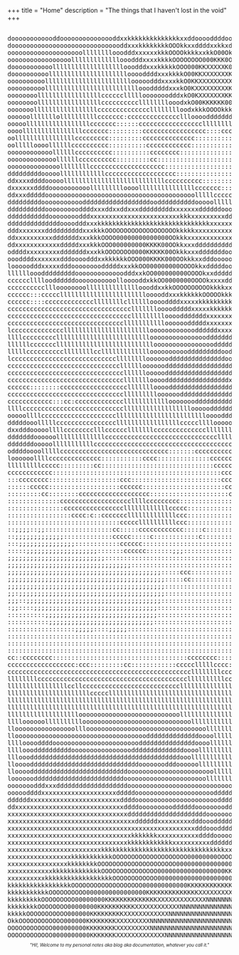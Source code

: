 +++
title = "Home"
description = "The things that I haven't lost in the void"
+++

<pre ascii><ascii>
doooooooooooddooooooooooooooddxxkkkkkkkkkkkkkkxxddooooddddoolcc::::::cccloodxxkkO0000OkkkkkxxxdddddxkOOkkxxddxxxddoolc::;;;;;;;;;;;;;;;,,,,,,;;;::cclllllllllcccccc::::;;;,,,,,,''''''''''''''''''.....................'''''''',,,,,,,,,,,,,,,,,,,,,,,''''''''''''''''''''''''''',,,,,,,,,,,,,,,,,,,,,,,,,,,,,,,,,,,,,,,,,,,,,,,,,,,,,,,,,,,,,,,,,,,,,,,,,,,,,,,,,,,,,,,,,'''''''''''''''''''..'''''''''''..''''''''''''''''''''''................................
doooooooooooooooooooooooooooooddxxxkkkkkkkkOOOkkxxddddxxkkxdolcc:::cclloooddxxxkkOOOOkkxxxkkkxxxxxxxkkkkkkxxxxxxxddolc::;;;;;;;;;;;;;,,,,,,,,,,,;;;;:::ccccccccccccc::::;;;,,,,,,,''''''''''''''''....................'''''',,,,,,,,,,,,,,,,,,,,,,,,,''''''''''''''''''''''''','',,,,,,,,,,,,,,,,,,,,,,,,,,,,,,,,,,,,,,,,,,,,,,,,,,,,,,,,,,,,,,,,,,,,,,,,,,,,,,,,,,,,,,,,,,'''''''''''''''''...'''''''''''''''''''''''''''''''''''................................
oooooooooooooooooooollllllllooodddxxxxxxkkkOOOOkkkkxxkkO00OkdolccccclodddxxxxxxxxxkkkxxxxxxxkkkkkkkkkOOOOkkkkxxxxxdoolc::;;;:::::;;;;,,,,,,,,,,,,,,,;;;;;::::::::ccccc::::;;;,,,,,'''''''''''''''.....................'''''',,,,,,,,,,,,,,,,,,,,,,,,'''''''''''''''''''''''',,,,,,,,,,,,,,,,,,,,,,,,,,,,,,,,,,,,,,,,,,,,,,,,,,,,,,,,,,,,,,,,,,,,,,,,,,,,,,,,,,,,,,,,,,,,,,,,''''''''''''''''''''''''''''''''''''''''''''''''..''''................................
ooooooooooooooooolllllllllllllooodddxxxxkkkkOOOOOOOO000KKK0OxdolcclloddxxxxxxxxxdxxxdddddxxxxkkkkkkkkOOOOOOOkkxxxxddollccc::::c:::::;;;;;,,,,,,,,,,,,;;;;;;;;;;;;:::::::::::;;,,,,''''''''''''.......................''''''''',,,,,,,,,,,,,,,,,,,,,,,''''''''''''''''''''''',,,,,,,,,,,,,,,,,,,,,,,,,,,,,,,,,,,,,,,,,,,,,,,,,,,,,,,,,,,,,,,,,,,,,,,,,,,,,,,,,,,,,,,,,,,,,,,,'''''''''''''''''''''...'''''''''''''''''''''''....''...............'''...............
dooooooooooolllllllllllllllllllooodddxxxkkkkkOOO000KKXXXXXK0OkxdooooddxxxxxxxxxxdddddddddxxxxxkkkkkkOOOOOOOOOkxxxxxddoollllccccccccc::::;;;;;,,,,,,,;;;;;,,,,;;;;;;;;::::::;;;;,,,,,''''''''''........................'''''''',,,,,,,,,,,,,,,,,,,,,,''''''''''''''''''''''''',,,,,,,,,,,,,,,,,,,,,,,,,,,,,,,,,,,,,,,,,,,,,,,,,,,,,,,,,,,,,,;;;;,,,,,,,,,;;;;;;;;;,,,,,,,'''''''''''''''''''''....''''''''''''''''''''''''''....'''.......''''''''''..'............
doooooooooolllllllllllllllllllllooooddddxxxkkkkO00KKXXXXXXXKK0OkxddxxxxxxxkkxxxxxxddddddxxxxxkkkkkOOOOOO0000OOOkkkxxxdddoolllllllccccc:::::;;;;;;;;;;;;;;;,,,,,;;;;;;;;::;;;;;,,,,,,'''''''''''............................'''',,,,,,,,,,,,,,,,,'''''''''''''''''''''''''''',,,,,,,,,,,,,,,,,,,,,,,,,,,,,,,,,,,,,,,,,,,,,,,,,,,,,,,,,,,,,,,;;;;;;;;,,,,;;;;;;;;;;,,,,,'''''''''''''''''''''''...''''''''''''''''''''''...'....'''''.....''''''''''''''............
oooooooooolllllllllllllllllllllllooooodddxxxxkkO0KKXXXXXXXXXKK00OkkkkkkkkkkkkkkkkkxxxxxkkkkkkkkkkOO0000000000OOOOOOOkkxxdooollllllcccc:c:::;;;;;;;;;;;,,,,,,,,,,,;;;;;;;;;;;;;,,,,,,'''''''''''..''''''''''''''''''''''''..''''',,,,,,,,,,,,,,,''''''''''''''''''''''''''''',,,,,,,,,,,,,,,,,,,,,,,,,,,,,,,,,,,,,,,,,,,,,,,,,,,,,,,,,,,,,,,,;;;;;;;;;;;;;;;;;;;;;,,,,,'''''''''''''''''''''''''''''''''''''''''''''''''.....''''''''.''''''''''''''''''...........
oooooooooolllllllllllllllllllllllllooodddddxxxkO0KXXXXXXXXXKKKKK0OOOOOOOOOOOOOOOOOOOOOOOOOOOOOOkkOO00000000OOOOkkkkOkkxddoolllllllccc::::::;;;;;;,,,,,,,,,,,,,,,,,,,,,,,,,;;;,,,,,,,,''''''''''''''''''''''''''',''''''''''''''''',,,,,,,,,,,,'''''''''''''''''''''''''''''',,,,,,,,,,,,,,,,,,,,,,,,,,,,,,,,,,,,,,,,,,,,,,,,,,;;,,,,,,,,,,,,,,,,,;;;;;;;;;;;;;;,,,,,,,,'''''''''''''''''''''''''''''''''''''''''''''''''..'''''..''''''''''''''''''''.............
oooooooolllllllllllllllllcccccclllllooooooodddxkO0KXXXXXXXKKKKKKKK00000000000000000000000000OOOOOOOOOOkxxxxddxxxxxddooolllllllccccccc:::;;;;;;;,,,,,,'''',,,,,,,,,,,,,,,,,,,,,,,,,,,,''''''''''''''''''''''''',,,,'''',,'''''''',,,,,,,,,,,,,,'''''''''''''''''''''''''''''',,,,,,,,,,,,,,,,,,,,,,,,,,,,,,,,,,,,,,,,,,,,,,,,,,,,,,,,,,,,,,,,,,,,,,,,,,,,,,,,;;,,,,,,,,,,,'''''''''''''''''''''''''''''''''''''''''''''''''''.....''''''.'''''''''''......'........
oooooooolllllllllllllllllccccccccccllllllllooodxkO00KKKKKK00000KKKKKKKKKKKKKKKKKKKKKKKKK00000OOkkkkxdolcccccccllooolc::::::::cc:::::::;;;;;;;;,,,,,,'''''''''',,'',,,'',,,,,,,,,,,,,,,'''''''''''''''''',,,,,,,,,,,,'',,,,,,,,,,,,,,,,,,,,,''''''''''''''''''''''''''''''''',,,,,,,,,,,,,,,,,,,,,,,,,,,,,,,,,,,,,,,,,,,,,,,,,,,,,,,,,,,,,,,,,,,,,,,,,,,,,,,,,,,,,,,,,,,,,,,,,''''''''''''''''''''''''''''''''''''''''''''''''.....''''''''''''''.......'''''......
ooooooolllllllllllllllllcccccccccccccclllllllloodxkkkOOOOkkkkkOOO0000KKKXXXXXXXXXXXXXXKKKKKKK0OOkdolc::;;;;;;:::ccc::;;;;;;;;;;;;;;;;;;;;;;;;,,,,,,''''''''''''''',,,''',,,,,,,,,,,,,,,'''''''''''''',,,,,,,,,,,,,,,,,,,,,,,,,,,,,,,,,,,,,''''''''''''''''''''''''''''''''',,,,,,,,,,,,,,,,,,,,,,,,,,,,,''''',,,,,,,,,,,,,,,,,,,,,,,,,,,,,,,,,,,,,,,,,,,,,,,,,,,,,,,,,,,;,,,,,,''''',,,'''''''''''''''''''''''''''''''''''''''''...'''''..'''.......'''''''''.....
oooooolllllllollllllllllccccccc:cccccccccccccclllooooddddddddddxxxxkkO00KXXXNXXXXXXXXXXKKKKKKK0Okdoc::;;;;;;;;;;;;;;;;;,,,,,,,,,,,,,,,,,,,,,,,,,,,,'''''''''''''''',,,,,,,,,,,,,,,,,,,,,'''''''''''''',,,,,,,,,,,,,,,,,,,,,,,,,,,,,,,,,,,,''''''''''''''''''''''''''''''''',,,,,,,,,,,,,,,,,,,,,,,,,,,,,'''''''''',,,,,,,,,,,,,,',,,,,,,,,,,,,,,,,,,,,,,,,'''''''''',,,,,,,,,,,,,,,''''''''''''''''''''''''''''''''''''''''''''''..'''''''.......''''''...........
ooooolllllllllllllllllccccccc::::::ccccccccccccccccclllllllllllooooodxxkO0KKXXXXXXXXXXKKKKKKK00Okxoc::;;;;;,,,,;;;,,,,,,,,,,,,,,''',''''',,,,,,,,,,,''''''''''''''''',,,,,,,,,,,,,,,,,,,,,'''''''''''',,,,,,,,,,,,,,,,,,,,,,,,,,,,,,,,,,,'''''''''''''''''''''''''''''''',,,,,,,,,,,,,,,,,,,,,,,,,,,''''''''''''',,,,,,,,,,,,''''',,,,,,,,,,,,,,,,,,,,,,,,'''''''''''',,,,,,,,,,,'''''''''''''''''''''''''''''''''''''''''''''''..''''..........'....''........'''
oooollllllllllllllllccccccc:::::::::ccccccccccccccccc::::cccccccllllooddxkOO0KKKKXXXXKKKKK00OOkkxdlc::;;;;,,,,,,,,,,,,,,,,,,,,''''''''''''',,,,,,,,''''''''''''''''',,,,,,,,,,,,,,,,,,,,,,,'''''''''''',,,,,,,,,,,,,,,,,,,,,,,,,,,,,,,''''''''''''''''''''''''''''''''',,,,,,,,,''',''''',,,,,,''''''''''''''''''',,,,,,,,,,'''''''''''''',,,,,,,,,,,,,,,,'''''''''''''',,,,,,,,,,,''''''''''''''''''''''''''''''''''''''''''''''.''..........................''''
oollllllllllllllllccccccccc:::::::::cccccccccccccc:::::::::::::ccclloddxxkkOO00KKKKKKK00000Okxxxdolcc::;;;,,,,,,,,,,,,,,,,,,,,'''''''''''''''''''''''''''''''''''''',,,,,,,,,,,,,,,,,,,,,,,''''''''''''',,,,,,,,,,,,,,,,,,,,,,,,,,,,,'''''''''''''''''''''''''''''''''',,,,,,,,,'''''''''''''''''''''''''''''''''''',,,,,,'''''''''''''''',,,,,,,,,,,,,''''','''''''''''',,,,,,,,,,,,,'''''''''''''''''''''''''''''''''''''''''''.......'..................'''''''
oollllloooollllllcccccccccc::::::::::cccccccccccc::::::::::::::ccloodxxkkOOOOOO00KKK00OO000Okxddooollcc::;;;,,,,,,,,,,,,,,,,,,''''''''''''''''''''''''''''''''''''',,,,,,,,,,,,,,,,,,,,,,,''''''''''''''',,,,,,,,,,,,,,,,,,,,,,,,,,,,,,,,'''''''''''''''''''''''''''''',,,,,,,,''''''''''''''''''''''''''''''''''''''''''''''''''''''''''''',,,,,,,,'''''''''''''''',,,,,,,,,,,,,,,,,,,,,''''''''''''''''''''''''''''''''''''''.....'''....................''''''.
oooooooooooollllllcccccccccc::::::::::cccccccc::::::::::::::::ccllodxkkkOOOOOkkkO0000OOkkkOOkxdoollcc::;;;,,,,,,,,,,,,,,,,,,,,''''''''''''''''''''''''''''''''''',,,,,,,,,,,,,,,,,,,,,,'''''''''''''''''',,,,,,,,,,,,,,,,,,,,,,,,,,,,,,,,,''''''''''''''''''''''''''''',,''',,,'''''''''''''''''''''''''''''''''''''''''''''''''''''''''''''''',,'''''''''''''''''',,,,,,,,,,,,,,,,,,,,,,,,''''''''''',,'''',,,''''''''''''''''...'''.....................''''''..
ooooooooooooollllllcccccccccc:::::::::cc:::::::::::::::::::::cccllddxkkOOOOOkkkkkkOOOkxxdddddoolllcc:;;;,,,,,,,,,,,,,,,,,,,,,'''''''''''''''''''''''''''''''''''',,,,,,,,,,,,,,,,,,,,,,''''''''''''''''',,,,,,,,,,,,,,,,,,,,,,,,,,,,,,,,,,,'',,,''''''''''''''''''''''',,''',''''''''''''''''''''''''''''''''''''''''''''''''''''''''''''''',''''''''''''''''''',,,,,,,,,,,,,,,,,,,,,,,,,,,,''''''''',,,,',,,,,,,,''''''''''''''''''...''''.............'''.......
oooooooooooooollllllllcccccccccccccccccccc:::::::::::::::::::ccllooddxkkkkkkkxxxxkkkkxxdoooolllccccc:;;;,,,;;,,,,,,,,,,,,,,,,'''''''''''''''''''''''''''''''',,,,,,,,,,,,,,,,,,,,,,,,''''''''''''''''''',,,,,,,,,,,,,,,,,,,,,,,,,,,,,,,,,,,,,,,,,,''''''''''''''''''',,,,,,,,,''''''''''''''''''''''''''''''''''''''''''''''''''''''''''''''''''''''''''''''''',,,,,,,,,,,,,,,,,,,;;;,,,,,,,,,'''''',,,,,,,,,,,,,,,,,,''''''''''''''''''''''''''''....'''.........
dddddddddooooollllllllllllccccccccccccccccccc::::::::::::::::ccllooddxxxxxxxdddddddxxxddoollcccccccc::;;;;;;;;,,,,,,,,,,,,,,,''''''''''''''',,,,,,,,,'''',,,,,,,,,,,,,,,,,,,,,,,,,,''''''''''''''''''''',,,,,,,,,,,,,,,,,,,,,,,,,,,,,,,,,,,,,,,,,''''''''''''''''''',,,,,,,,''''''''''''''''''''''''''''''''''''''''''''''''''''''''''''''''''''''''''''''''''''',,,,,,,,,,,;;;;;;;;;;;;,,,,,,,,,,,,,,,,,,,,,,,,,,,,,,,''''''''''''''''''''''''''''''.........''..
ddxxxxddddooooolllllllllllllllllllllllllllcccccccccc::::::::::ccllooodddddooooollllooooooollcc:cccccc::;;;;;;;;;,,,,,,,,,,,,,'''''''''''',,,,,,,,,,,,,,,,,,,,,,,,,,,,,,,,,,,,,,,,''''''''''''''''''''''',,,,,,,,,,,,,,,,,,,,,,,,,,,,,,,,,,,,,,,,,''''''''''''''''''''',,,,'''''''''''''''''''''''''''''''''''''''''''''''''''''''''''''''''',,,,''''''''''''''''',,,,,,,,,;;;;;;;;;;;;;;;;;;;;;;,,,,,,,,,,,,,,,,,,,,,,,,'''''''''''''''''''''''''''...............
dxxxxxxddddooooooooooollllllllloooolllllllllllllllccccccc:::::ccccllloolllllccccccccccllllllcc::cccllcc:::::;;;;;,,,,,,,,,,,,,,,,,,,,,,,,,,,,,,,,,,,,,,,,,,,,,,,,,,,,,,,,,,,,,,,,,'''''''',,,,',,,,,,,,,,,,,,,,,,,,,,,,,,,,,,,,,,,,,,,,,,,,,,,,,,,,''''''''''''''''''',,,,,'',,'''''''''''''''''''''''''''''''''''''''''''''''''''''''''',,,,,,,,,'''''''''''',,,,,,,,,,,,;;;;;;;;;;;;;;;;;;;;;;;,,,,,,,,,,,,,,,,,,,,,,,,,,'''''',,,,'''''''''''''..''''''''......
ddxxxdddddoooooooooooooooooooooooooooooooooooooooolllllccccccccccccclllccccc:::::::::::cccccc::::cclllcc::::;;;;;;,,,,,,,,,,,,,,,,,,,,,,,,,,,,,,,,,,,,,,,,,,,,,,,,,,,,,,,,,,,,,,,,,,,,,,,,,,,,,,,,,,,,,,,,,,,,,,,,,,,,,,,,,,,,,,,,,,,,,,,,,,,,,,,,,,,''''''''''''''''',,,,,,,,,,,''''''''''''''''''''''''''''''''''''''''''''''''''''',,,,,,,,,''''',,,'''''',,,,,,,,,,,,,,;;;;;;;;;;;;;;;;;;;;;;;;;,,,,,,,,,,,,,,,,,,,,,,,,,,,,,,,,,,,,'''''''''''''''''''''.....
dddddddddoooooooooooddddddddddddddddddooddddddddddooooolllllllcccccccccccc::::;;;;;;;;;;::::::::::cccccc::::;;;;;;,,,,,,,,,,,,,,,,,,,,,,,,,,,,,,,,,,,,,,,,,,,,,,,,,,,,,,,,,,,,,,,,,,,,,,,,,,,,,,,,,,,,,,,,,,,,,,,,,,,,,,,,,,,,,,,,,,,,,,,,,,,,,,,,,,,,''''''''''''''''',,,,,,,,,,,,'''''''''''''''''''''''''''''''''''''''''''''''''',,,,,,'''',,,,,,,,,,,,,,,,,,,,,,,,,,,,,,,;;;;;;;;;;;;;;;;;;;;;;;;;,,,,,,,,,,,,,,,,,,,,,,,,,,,,,,,,,'''''''''''''''''''''.....
ddddddddddoooooooooddddxxxddxxddxxxdddddddddxxxxxxxddddddoooooollllllllllcccccc:::;;;;;;;;;;;;;;;;::::::::;;;;;;;;;,,,,,,,,,,,,,,,,,,,,,,,,,,,,,,,,,,,,,,,,,,,,,,,,,,,,,,,,,,,,,,,,,,,,,,,,,,,,,,,,,,,,,,,,,,,,,,,,,,,,,,,,,,,,,,,,,,,,,,,,,,,,,,,,,,,,,,'''''''''''''',,,,,,,,,,,,,,,'''''''''''''''''''''''''''''''''''''''''''''''','',''..,,,,,,,,,,,,,,,,,,,,,,,,,,,,,,,,,;;;;;;;;;;;;;;;;;;;;;;;,,,,,,;;,,,,,,,,,,,,,,,,,,,,,''''''''''''',,,'''''''''''''..
dddddddddddoooooooodddxxxxxxxxxxxxxxxxxxxxxxxxkkkxxxxxxxxxdddddooooooooooolllllllcc:::;;;;;;;;;;;;;;;;;;;;;;;;;;;;;;,,,,,,,,,,,,,,,,,,,,,,,,,,,,;;;;;;;;;;;;,,,,,,,,,,,,,,,;,,,,,,,,,,,,,,,,,,,,,,,,,,,,,,,,,,,,,,,,,,,,,,,,,,,,,,,,,,,,,,,,,,,,,,,,,,,'','''''''''''''',,,,,,,,,,,,,,,''''''''''''''''''''''''''''''''''''''''''''''''''''''',,,,,,,,,,,,,,,,,,,,,,,,,,,,,,,,,,;;;;;;;;;;;;;;;;;;;;,,,,;;;,,,;;;;;;;,,,,,,,,,,,,'.'','''''''''',,,'''''''''''''''
ddddddddddddddoooodddxxxkkkkkkkkkkkkkkkkkkkkkkkkkkkkkkxxxxxxxxxddddddddddddoooddoollc::;;;;;;;;;;;;;;;;;;;;;;;;;;;;;;;;,,,,,,,,,,,,,,,,,,,;;;;;;;;;;;;;;;;;;;,;;;;;;;;;;;;;;;;;;,,,,,,,,,,,,,,,,,,,,,,,,,,,,,,,,,,,,,,,,,,,,,,,,,,,,,,,,,,,,,,,,,,,,,,,,,,,,'''''',,,,,'''',,,,,,,,,,,,,,''''''''''''''''''''''''''''''''''''''''''''''''''''''''',,,,,,,,,,,,,''''''''',,,,,,,,;;;;;;;;;;;;;;;;;;;,;;;;;;;;;;;;;;;;;;,,,;,,,,,,,'.',,,,''''''''',,,''''''''''''''
dddxxxxxxxddddddddddxxxkkkOOOOOOOOOOOOOOOOOOOkkkkkxxxxxxxxxxxxxxxxddddddxxxddddddoolcc:::;;;;;;;;;;;;;;;;;;;;;;;;;;;;;;;;;;;;;;;;;;;;;;;;;;;;;;;;;;;;;;;;;;;;;;;;;;;;;;;;;;;;;;;;;;;;,,,,,,,,,,,,,,,,,,,,,,,,,,,,,,,,,,,,,,,,,,,,,,,,,,,,,,,,,,,,,,,,,,,,,,,,,,,,,,,,,,,''',,,,,,,,,,,,,,,'''''''''''''''''''''',,'''''''''''''''''''''''''''''''''',,,''''''''''''''''',,,,,,,;;;;;;;;;;;;;;;;,,;;;;;;;;;;;;;;;;;;;;;;;;;;,,,,,,,,,,,,,''''''''''''''''''''''''''
ddxxxxxxxxxxdddddddxxxkkkOOOO00000000000000OOkkkxxxxxxxxxxxxxddddxxdddddddddooolllllcc:::::::;;;;;;;;;;;;;;;;;;;;;;;;;;;;;;;;;;;;;;;;;;;;;;;;;;;;;;;;;;;;;;;;;;;;;;;;;;;;;;;;;;;;;;;;;;,,,,,,,,,,,,,,,,,,,,,,,,,,,,,,,,,,,,,,,,,,,,,,,,,,,,,,,,,,,,,,'''',,,,,,,,,,,,'',,,,,,,,,,,,,,,,,,,,''''''''''''''''''','''''''',,'''''''''''''''''''''''''''''''''''''''''''''',,,,;;;;;;;;;;;;;;;;;;;;;;;;;;;;;;;;;;;;;;;;;;;;;;;;;;;;;;,,,,,,,,,,'''''''''''''''''''''''
ddxxxxxxxxxxxxdddddxxxkkkOOO000000000KKKK00OOkkxxxddddddddddddddddddddddddooolllcccccc:::::::;;;;;;;;;;;;;;;;;:::::::::;;;;;;;;;;;;;;;;;;;;;;;;;;;;;;;;;;;;;;;;;;;;;;;;;;;;;;;;;;;;;;;;;,,,,,,,,,,,,,,,,,,,,,,,,,,,,,,,,,,,,,,,,,,,,,,,,,,,,,,,,,,,,'''''''',,,,,,''',,,,,,,,,,,,,''',,,,,,,,,'''''''''''''''''''',,,,,,,,''''''''''''''''''''''''''''''''''''''''''''',,,,;;;;;,,;;;;;;;;;;;;;;;;;;;;;;;;;;;;;;;;;;;;;;;;;;;;;;;,,,,,,,,,,,''''''''''''''''''''''
oddddxxxxxxxxxdddddddxxxkkOOOOOOO0000KKKKK00Okkkxxxdddddddoooooooddddddddoollllcccccc:::::;;;;;;;;;;;;;;:::::::::::::::::::::;;;;;;;;;;;;;;;;;,;;;;;;;;;;;;;;;;;;;;;;;;;;;;;;;;;;;;;;;;;;;,,,,,,,,,,,,,,,,,,,,,,,,,,,,,,,,,,,,,,,,,,,,,,,,,,,,,,,,,,,''''''''''''''',,,,,,,,,,,,'',,,,,,'',,,,,'',,,'',,''''''',,,,,,,,,'''''''''''''''''''''''''''''''''''''''''''''''',,,,,,,,,,,,,,,,,;;;;;;;;;;;;;;;;;;;;;;;;;;;;;;;;;;;;;;;;;,,,,,,,,,,,'''''''''''''''''''''
oooddddxxxxxxxdddoooodddxxkkkkkkOOO000KKKK000OOkkkxxdddooooooooooooooooooollllccccccc:::::;;;;;;;;;;;;;:::::::::::::::::::::::::;;;;;;;;;;;;;;;;;;;;;;;;;;;;;;;;;;;;;;;;;;;;;;;;;;;;;;;;;;;;;;;;;,,,,,,,,,,,,,,,,,,,,,,,,,,,,,,,,,,,,,,,,,,,,,,,,,,,,''''''.......''.''.......'''''..''''''''''''',,,,,''''''''''',,,''''',,,,''',,,,',,,,'''''''''''''''''''''''''''''''''',,,,,,'',,,;;;;;;;;;;;;;;;;;;;;;;;;;;;;;;;;;;;;;;;;;,,,,;;;,,,,;,,,,,'''''''''''''''''
looooodddxxxxxdddoooooooodddddxxxkkOO000000000OOOOkkxdddddooooooooollloooollccccccccccc::::::;;;;;;:::::::::cccccccc::::::::::::::::;;;;;;;;;;;;;;;;;;;;;;;;;;;;;;;;;;;;;;;;;;;;;;;;;;;;;;;;;;;;;;;;;;;;;,,,,,,,,,,,,,,,,,,,,,,,,,,,,,,,,,,,,,,,,,,,,,,''''....'''''''''...''..'......'''..........'''''',',,'''''''''',,,,,,,'''',,,,,,,,,''''''''''''''''''''''''''''''''''''''''',,,;;;;;;;;;;;;;;;;;;;;,,,,;;;;;;;;;;;;;;,,,,,,,,;;;;;;;;;;,,,,'''''''''''''''
llllllooodddddddddooooooooooooodddxxkOO000000000OOOOkxxddddddooooolllllllllllcccllllllccc::::;;;;;:::::::::ccccccccccc::::::::::::::::::;;;;;;;;;;;;;;;;;;;;;;;;;;;;;;;;;;;;;;;;;;;;;;;;;;;;;;;;;;;;;;;;;;;;;;;,,,,,,,,,,,,,,,,,,,,,,,,,,,,,,,,,,,,,,,,,''''''''''',,,,,'..''''''.'''',,,,'''''''''.',,,,,''''''''''',,,,,,,,,,,,,,,,,,,,,,''''''''''''''''''''''''''''''''''''',,,,,,;;;;;;;;;;;;;;;;,,,,,,;;;;;;;;;;;;;;;,,,,,,,,,,,;;;;;;::;;,,,'''''''''''''''
ccccccllllooddddddooooooooooollooooddxkkOO0000000OOOOkxxxxdddddooollllllllllllllllllllllccc::::::;:::::::ccccccccccccc::::::::::::::::::::;;;;;;;;;;;;;;;;;;;;;;;;;;;;;;;;;;;;;;;;;;;;;;;;;;;;;;;;;;;;;;;;;;;;;;;;;;;,,,,,,,,,,,,,,,,,,,,,,,,,,,,,,,,,,''',,,,,,,''''',,'.',...''....','''''',,,,''',,,,,,',,'''''''',,,,,,,,,,,,,,,,,,,,,,,''''''''''''''''',,,,,,,,,''''''''',,,,,;;;;;;;;,;;;;;,,,,,,,,;,,,,,,,,,,,,,,,,,,,,,,,,,,,,,;;;;:::;,,''''''''''''''''
ccccccccccllloooooooolllllllllllllloooddxxkkOOOOOOOOOOkkkkxxxddddoollllllllooolllooooooolllcccc:::::ccccccccccccccccccc:::::::::::::::::::::::::;;;;;;;;;;;;;;;;;;;;;;;;;;;;;;:::::;;;;;;;;;;;;;;;;;;;;;;;;;;;;;;;;;;;,,,,,,,,,,,,,,,,,,,,,,,,,,,,,,,,,,,,,,,,,,,,,,''''..............'''',,,,,,'',,,,,,'''''''''',,,',,,,,,,,,,,,,,,,,,,,,,,'''''''''''''',,,,,,,,,,,''''''''''',,,,,,;,,,,,,,,,,,,,,,,,,,,,,,,,,,,,,,,,,,,,,,,,,,,,,,,;;;;;;;;,,''''''''''''''''
cccccc:::ccccclllllllllllllllllllllllooooddxxxkkkkkkOOOOOkkkkxxxxddoooollooooooooooodddddoooollcccccccccccccccccc:::cccc:::::::::::cccc:::::::::::;;;;;;;;;;;;;;;;;;;;;;;;::::::::::::;;::;;;;;;;;;;;;;;;;;;;;;;;;;;;;;;;,,,,,,,,,,,,,,,,,,,,,,,,,,,,,,,,,,,,,,,,,,,,,,'...''.........,,,,,,,''',,,,,,,''''',,,,,,,,,,'',,,,,,,,,,,,,,,,,,,,,,,,'''''''',,,,,,,,,,,'''''''',,,,''''',,,,,,,,,,,,,,,,,,,,,,,,,,,,,,,,,,,,,,,,,,,,,,,,,,,,,,;;;;,,,,''''''''''''''''
cccccc::::cccccccccccccllllllllcllllllooooddddxxxxxkkkkkkkkkkkkkkkxxdddddddddddddddddddddddddooollllllcccccccccc::::::::::::::ccccccccccc::::::::::;;;;;;;;;;;;;;;;;;;;;;::::::::::::::::::::;;;;;;;;;;;;;;;;;;;;;;;;;;;;;,,,,,,,,,,,,,,,,,,,,,,,,,,,,,,,,,,,,,,,,,,,,,,......'....'..,,,,,'''',,,,''''',,,,,,,,,,,,,,,'',,,,,'',,,,,,,,,,,,,,,,,,,,,,,,,,,,,,,,,'''',,,,,,,,,,,,,''',,,,,,,,,,,,,,,,,,,,,,,,'''',,,,,,,,,,,,,,,,,,,,,,,,,,,,,,,,''',,,,,'''''''''
cccccccccccccccccccccccccccccccccllllllloooodddddxxxxxkkkkkkkkkOOOOkkxxxxxxxxxxxxddxxxxxdddoooooooooolllllccccccc::::::::::::cccccccccccccc::;;;:::::;;;;;;;;;;;;;;;;;;;:::::::::::::::::::::::;;;;;;;;;;;;;;;;;;;;;;;;;;;;;,,,,,,,,,,,,,,,,,,,,,,,,,,,,,,,,,,,,,,,,,,,,'..'...'......,,','''',,'''''',,,,,,,,,,,,,,,,,,,,,,,'''''',,,,,,,,,,,,,,,,,,,,,,,,,,,,,,,,,'''',,,,,,,,,,,,,,,,,,,,,,,,,,,,,,,,,''''''''''''''''',,,,,,,,,,'''''',,,,,,,,,,,,,,,,''''''''
cccccccccccccccccccccccccccccccccllllllllloooodddddddxxxxxxxkkkkOOOOkkkkkkkkkkxxxxxxxxxxddolllllllllllllllcccccccccc:::::::::cccccclllllccc:::::::::::::::::::;;;;;;:::::::::::::::::::::::::::::::;;;;;;;;;;;;;;;;;;;;;;;;;;;;;;;;;;;;;;;;;;,,,,,,,,,,,,,,,,,,,,,,,,,,,'.....'.......','''',''''',,,,,,,,,,,,,,',,,,,,,,,,,''''''''',,,,,,,,,,,,,,,,,,,,,,,,,,,;;,,,''',,,,,,,,,,,,''''',,,,,,,,,,,,,,,''''''''''''''''''''',,,,,,,''''',,,,,,,,,,,,,,,,,,'',,,,,
cccccccccccccccccccccccccccccccllllllllllloooooodddddxxxxxxxxkkkkkkkkkkkkkkkkkkxxxxxxxxxddollllllllllllllcccccccccccc::::cccccclccclllllllllcc::ccc:ccc::::::::::::::::::::c:::::::ccccccc:::::::::::::;;;;;;;;;;;;:::::::;;;;;;;;;;;;;;;;;;;,,,,,,,,,,,,,,,,,,,,,,,'''........'.......''''''''',,,,,,,,,,,,,,,,,,,,,,,,'''''''''''''',,,,,,,,,,,,,,,,,,,,,,,,,,,,,,,,,,,,,,,,,,,,,,,,,'''',,,,,,,,,,,,''''''''''''''''''''''''',,,'''''''',,,,,,,,,,,,,,,,,,,,,,,
lcccccccccccccclllllllllllllllllllllllooooooooooooddddddxxxxxxxxxxxkkkxxxxxxkkkkxxxxxxxxxdoollloollllllccccccccclllccc:::ccclllollllllllllollcc:::::::cccccccccccccccccccccccccccccccccccccccccc:::::::::::;;;;;;;:::::::;;;;;;,,;;;;;;;;;;;,,;;;;;;;,;,;;;;,,,,''''''''..............''''''''''',,,,,,,,,,,,,,,,,,,,,''''''''''''''''',,,,,,,,,,,,,,'''',,,,,,,,,,,,,,,,,,,,,,,,,,,,''''''''''''''''''''''''''''''''''''''''''''','''''''''',,,,,,,,,,,,,''',,,,,
llllccccccccclllllllllllllllllllllllllooooooooooooooodddddddxxxxxxxxxxxxdddxxxxxxxxxkkkkxdoooooddooolllllllllllloooolllccccloodddooolllllllccc::::::::::ccllllccccccccccccccccccccccccccccccccccccccc::::::::::;;;;;;;;;;;;;;;,,,;;;;;;;;;;,;;;;;;;;;;,,,,'''''',,,,,,,'......'.......',',,,,''''.'',,,,,,,,,,,,,,,,,,,,,,,,,,,,,,'',',,,,,,,,,,'''''',,,,,,,,,,,,,,,,,,,,,,,,,,,''''''''''''''''''''''''''''''''''''''''''''''''''''''''''',,,,,,,,,,,,,'''',,,,,
llllllcccccccllllllllllllllllllllllllllooooooooooooooooddddddddddddddddddddxxxxxxxxkkkkkxxdddddxxxdddooooodooooddddddooooodddddddddoollccccccccc::::::::cclloollllllllllccclllllllllccccccclllllccccccc:::::::::;;;;;;;;;;;;,,,,;;;;;;;;;,,;;;;;;,,,,,,,,,'.'',,,,,,,,,'.......'......',,,,,,,'''..''''',,,,,,,,,,,,,,,,,,,,,,,,,,,,,,'',,,,,,'''''',,,,,,,,,,,,,,,'''''',,,,,,,,''''''''''''''''''''''''''''''''''''''''''''''''''''''''',,,,,,,,,,,,,,,,,,,,,,,,
lllllccccccccccllllllllccllllllllllllloooooooooodddddddddooddddddddddddddodddxxxxxxkkkkkkkxxxxkkkkxxxxxddddddddddddddddxxxxxxxxxxxddooollcclllccccccccccllooooooooooollllllllllllllllllllllllllllllccccc::::::::;;;;;;;;;;,,,,,,;;;;;;;,,;;,,''''''',,,,;;,'',,''''',,,'.....''.......',,'''''',''.','''''',,,,,,,,,,,,,,,,,,,,,,,,,,,,,',,,'''',,,',,,,,,,,,,,,,''''''',,,,,,,,,'''''''''''''''''''''''''''''''''''''.....'''''''...'''',,,,,,,,,,,'''',,,,,,,,,'
lcccccccccccccccccccccccccccclllllllloooooodddddddddddddddooooodddddddddddddxxxkkkkkkkkxxxxxxkkkkkkxxxxxdddddxxxxxxxxxxxxxxxxxxxxxxdddooooooooolllllllloooodddddddooooooolllllloooooooooooooollllcccccccc::::::::;;;;;;;;,,,,,,,;;;;;,,,;;;,'''''''''''''''...'''''....................''..''''''..''''''''''''',,,,,,,,,,,,,,,,,,,,,,,,'''',,,,,,,,,,,,,,,,,,,,,,,,,,''',,,,,,'''''''''''''''''''''''''''''''''''''''.....'''....'''''''',,,,,,,,,,'''''',,,,''''
cccccccccccccccccccccccccccccclllllloooooodddddddddddddddddddoddddxxxxxxxxxxxkkkkkkxxxxxxxxxxxxkkkkxxxxddddddxxxxxxxxxxxxxxxxxxxdddddddddoooooooooollooodddddddddddooooooooooooooooooooooooooolllcccccccc:::::::::;;;;;;;;,,,,,,,,,,,,;;;;;,.',,,,,,,,,,,,,,,,,,,,,,'''................''''''''''''''''.....''....',,,,,,,,,,,,,,,,,,,'''',,,,,,,,,,,,,,,,,,,,,,,,,,''''''''','''''''''''''''''''''''''''''''''''''''..........'''''''''''',,,,,,,,'''''''''''''''
cccccccccccccccccccccccccccccccllllllooooodddddddddddddddddddddddxxxxxxxxxkkkkOOOOkkkxxxxxxdxxxxxxxxxxxxxxxxdddxxxxxxxxxxddddddddddddddddddooddddooooooddddddddddddooooooooooooooodddddddddooolllcclllcccc:::::::::;;;;;;;;;;;;,,,,,,;;;;;;'..,;;;;,,,,,,,,,,,,,,,,,,,,.......'.....,.',,,,,,,,,,,,,,,,,,,,,,,,,'.',,,,,,,,,,,,,,,,''',,,,,,,,,,,,,,,,,,,,,,,,,,,,,,,,,,',,,,,,,,'''''''''''''''''''''''''''''''''''.........'''''''''''''',,,,,''''''''''''''',,,
cccccccccccccccccccccccccccccccllllllloooodddddddddddddddddxxxxxxxxxxxxxkkkkkOOOOOOOkkkkxxxxxxdddddxxxxxxxxxdddddddddddddddddddddddddddddddooodddoooooodddddddddddddooooooddddddddddddddddddoollccccccccc:::::::::;;;;;;;;;;;;;;,,,,;;;;;;,'..,;;;;;,,,,,,,,,,,,,,,,,''........''...'..,,,,,,,,,,,,,,,,,,,,,,,,,...,,,,,,,,,,,,,'..',,,,,,,,,,,,,,,,,,,,,,,,,,,,,,,,,,,,,,,,,,,,,,'''''''''''''''''''.'''''''''''''........'''''''''''''''''','''''''''''''''''',,
cccccc::::::::ccccccccccccccccccllllllloooodddddddddddddddddxxxxxxxxxxxxkkkkkkkOOOOOOkkkkkxxxxdddddddddxdxddddooooooooooooooooooooooddddoooooooooooooooooooddddddddddooooooooooddooooooddddoollcc::::::::::::::::;;;;;;;;;;;;;;;;;;;;;;;;,;'..,;;;;;;;;;;;;;;;,,,,,,,''..'....''.......,,,,,,,,,,,,,,,,,,,,,,,,,...,,,,,,,,,,,'''..',,,,,,,,,,,,,,,,,,,,,,,,,,,,,,,,,,,,,,,,,,,,,,''''''''''''''.'''''''''''''''...........'''''''''''''''''''''....'''''''''',,,,
cccccccccccccccccccccccccccccccllllllllloooooodddddddddddddddxxxxxxxxxxxxxxkkkkkkkkkkkkkxxxxddddddddddddddoooolllllllllllllllllloooooooooooooolloooollloooooooodddoooooooooooooodoooooooooooolcc::::::::;;;;;;;;;;;;;;;;;;;;;;;;;;;;;;;,,,;'..,;;;;;;;;;;;;;;,,,,,,,',,.......''....'..,,,,,,,,,,,,,,,,,,,,,,,,,...,,,,,,,,,,,,,,,,,,,,,,,,,,,,,,,,,,,,,,,,,,,,,,,,,,,,,,,,,,,,,,,,,''''''''''''''''''''''''''...............'''''''''''''.......'''''''''''''''''
cccccccccccc:::cc:ccccccccccccclllllllllllloooooooddddddddddddxxxxxxxxxxxxxkkkkkkkkkkxxxxdddddddodoooooooolllllllllllllllcclllllllloollllllllllllllllllllloooooooooooooooooooooddooooollllllllcc:::::;;;;;;;;;;;;;;;;;;;;;;;;;;;;;;;;;;;;,;'..,;;;;;;;;;;;,,,,,,;,,,,,,.......''....,'',;;;;;;;;;,,,,,,,,,,,,,,,...,,,,,,,,,,;,,,,,,,,,,,,,,,,,,,,,,,,,,,,,,,,,,,,,,,,,,,,,,,,,,,,,,,,,'''''''''''''''''''''...................''''''''........'''''''''''''''''''
llllccccccccccccccccccccccccccclllllllllllllllllloooooddddddddddxxxxdddddxxxxxxxxxxxxxxxxdddoooooooooollllllllllllllllccccccccccccllllccccclllllllllllllllloooooooooooooooooddddddooooollccccc::::::::;;;;;;;;;;;;;;;;;;;;;;;;;;;;;;;;;;;;;'..,;;;;;;;;,,,,;;;;,,,,;;;,......'''....,..,;;;;;;;;;;;;;;,,,;,;;;;,...',,,,;;;;;;;;;,,,,,,,,,,,,,,,,,,,,,,,,,,,,,,,,,,,,,,,,,,,,,,,,,,,,,,,''''''''''''''''....'''''..............'''''.......'''''''''''''''''''''''
ooooollllccccccccccccccccccccllllllllllllllllllllllllooooddddddddddddddddddddxxxxddxxxxxxxdddoooollllllllllllllllllllcccccccccccccccccccccccccccccllcclllllllloooooooooooooddddddddddoolccc::::::::::;;;;;;;;;;;;;;;;;;;;;;;;;;;;;;;;;;;;;;'..,;,;;;,,,,,;;;;;,,,;;;;;,.......','......,;;;;;;;;;;;;;;;;;;;;;;;,...,;;;;;;;;;;;;,,,,,,,,,,,,,,,,,,,,,,,,,,,;;;,,,,,,,,,,'',,,,,,,,,,,,,,''''''''''''''''''''''''''''''''''''''''......''''''''''''''''''''''''''''
dddddooolllllcccccccccccccccclllllllllllllllllccccclllloooooooooodddddddddddddddddddxxxxxxxddoollllllllccccclllllllcccccccccccccccccccccccccccccccccccclllllllllooooooooooddddddddddoollc::::::;;;;;;;;;;;;;;;;;;;;;;;;;;;;;;;;;;;;;;;;;;;;'..,;,,,',,;;;;;;,,,;;;;;;;,......,,'..'''..,;;;;;;;;;;;;;;;;;;;;;,,,...,;;;;;;;;,,,;;;;;;,,,,,,,,,,,,;;;;;,,,;;;;;;,,,,,,,,,,,,,,,,,,,,,,,,,,'''''''''''''''''''''''''''''''''''.......'''''''''''''''''''''''''''''''
dxxdddooooollllcccccccclllcccccclllllllccccccccccccccllllllllooooooooddddddddddddxxxxxxxxxxddoollllllccccccccccccccccccccccccccccccccccccc::::cccccccccccllllllllloooollloooddooooooollccc::::;;;;;;;;;;;;;;;;;;;;;;,;;;;;;;;;;;;;;;;;;;;;;,..'',,,,;;;;;;,,;;;;;;;;;;,.......,;,...''.,;;;;;;;;;;;;;;;;;,,,,;;;. .,;;;;;;;;;;;;;;;;;;;;,,,,;;;;;;;;;;;;;;;;;;;;;,,,,,,,,,,,,,,,,,,,,,,,,,,,''''',,,,,'''''''''''''''''''.........''''''''''''''''''''''''''''''''
dddddddoooooolllllllllllllcccccccccccccccccccccccccccccclllllllloooooooodddddddddxxxxxxxxxdddooolllllcccccccccccccccccccccccccccccccc:::::::::::ccccccccccccccllllllolllllooollllllllcccc::::;;;;;;;;;;;;;;;;;;;;;,,,;;;;;;;;;;;;;;;;;;;;;;,'',,;;;;;;;;,,,;;;;;;;;;;;,......'''...','.,;;;;;;;;;;;;;;;;;,;;;;;;...,,,,,;;;;;;;;;;;;;;;;;;;;;;;;;;;;;;;;;;;;;;;;;;,,,,,,,,,,,,,,,,,,,,,,,,,,,,,,,,,,,,,,'''''''''''''''''''''''.''..''''''''''''''''''''''''''''''
dddddddooooolllllllllllccccccccccccccccccccccccccccccccccccccllllllooooodddddddddddddddddddooooolllllccccccccccccccccccccccccccccccc::::::::::c:ccccc:::ccccccccllllloooooolllllcccc::::::::;;;;;;;;;;;;;;;;;;;;;,,;;;;;;;;;;;;;;;;;;;;;;,,',;;;;;;;;;,,;;;;;;;;;;;;;;,......'''.....'.';;;;;;;;;;;,,,;;::;;;;;;'..,,;;;;;;;;;;;;;;;;;;;;;;;;;;;;;;;;;;;;;;;;;;;;;;;;,,,,,,,,,,,,,,,,,,,,,,,,,,,,,,,,,,,,,,'''''''''''''''''''''''''''''''''''''''''''''''''''''''
oddddoooolllllccccccccccccccccccccccccccccc:::::::ccccccccccccccllllloooodoooooodddddddoooooooooooollccccccccccccccccccccccccccccccc:::::::::cccccccc:::::ccccccclllllooooolllllccc:::;;;;;;;;;;;;;;;;,,,;;;;;;,,;;;;;;;;;;;;;;;;;;;;;;;,,,;;;;;;;;;,,,;;;;;;;;;;;;;;;,.'......,'....'.';;;;;;;,,,,;;;;:::;;;;;,,',;;;;;;;;;;;;;;;;;;;;;;;;;;;;;;;;;;;;;;;;;;;;;;;;;;;,,,,,,,,,,,,,,,,,,,,,,,,,,,,,,,,,,,,,,'''''',,,,,,,''''''''''''''''''''''''''''''''''''''...
loooooollllcccccccccccccc:::::::::::cccc::::::::::::::ccccccccccllllllooooooooooooooooooooooooooooollllccccccccccccccccccccccccccccc:::::::::cc:::cccc::::cccccccccllllllllllcccccc::::;;;;;;;;;;;;;;;;,,,,,,,,,;;;;;;;;;;;;;;;;;;;;;;,,,;;;;;;;;;,,,;;;;;;;;;;;;;;,,'.... .............,,,,,,,,,;;;;;:::::;;;,,;;;;;;;;;;;;;;;;;;;;;;;;;;;;;;;;;;;;;;;;;;;;;;;;;;;;;;;;;,,,,,,,,,,,,,,;,,;;;;;;;;;,,,,,,,,,,,,,,,,,,,,,,,,,'''''''''''''''''''''''''''''''''.....
lllllllllccccc:::::::::cc::::::::::::::::::::::::::::::cccccccccllllllloooooooooooooooooooooooooooooolllccccccccccccccccccccccccccccc:::::::::::::cccc::::ccccccccccccccccccccccc::::::;;;;;;;;;;;;;,,,,,,,,,,;;;;;;;;;;;;;;;;;;;;;;;,,;;;;;;;;;;,,;;;;;;;;;,,,'''...........',,,.. ...',,'''',,;;;;::;;;;;;,,;;;;;;;;;;;;;;;;;;;;;;;;;;;;;;;;;;;;;;;;;;;;;;;;;;;;;;;;;;;;,,,,,,,,,;;,;;;;;;;;;;;;,,,,,,,,,,,,,,,,,,,,,,,,,'''''''''''''''''''''''''''''''''''....
cccccccccccc:::::::::::::::::::::::::::::::::::::::::::::cccccccllllllloooooooooooooooooooooooooooooooolllcccccccccccccccccccccccccccc:::::::::::::::::cccccccccccccccccc:::::::::::::;;;;;;;;;;;;;,;;;;;;,,,;;;;;,,,;;;;;;;;;;;;;;;,,;;;;;;;;;,,;;;;,,''.....''',,,,,'......,,'.....'..'',,,,,,,,,,,;;;;;;;;;;;;;;;;;;;;;;;;;;;;;;;;;;;;;;;;;;;;;;;;;;;;;;;;;;;;;;;;;;,,,,,,,,,,,,,,;;;;;;;;;;,,,,,,,;,,,,,,,,,,,,,,,''''''''''''''''''''''''''''''''''..........
:::cccccccc:::::::::::::::::::ccc::::::::::::::::::::::::cccccccclllllllooooooooooooooooooooooooooooooooolllccccccccccccccccccccccccccccc:::::;;;::::::::cccc::cccc:::::::::::::::::;;;;;;;;;;;;;;;;;;;;;,,;;;;;;;;;;;;;;;;;;;;;;,;;;;;;;;;;;,,,,,,,''...'.',,;;;;;;;;,.,....',''......';;;,,,,,,,,''....',;;;;;;;;;;;;;;;;;;;;;;;;;;;;;;;;;;;;;;;;;;;;;;;;;;;;;;;;;;,,,,,,,,,,,,,,,,,,;;;;,,,,,,,;;;;;;;,,,,,,,,,,,,,'''''''''''''''''''''''''''''''''...........
::::::ccccc:::::::::::::::::::cccccc::::::::::::::::::::::ccccccclllllllllllllloooooooooooooooooooooooooollllccccccccccccccccccccclllccccc::;;;;;;;;:::::::::::::::::::::::::::::::;;;;;;;;;;;;;;;;;;;;,,;;;;;;;;;;;;;;;;;;;;;;;;;;;;;;;,,,,'',,,,,;;;;;;;;;;;;;;;;;;;'.'.....',,......';;;;;;;;,,''''..',,,,,,,;;;;;;;;;;;;;;;;;;;;;;;;;;;;;;;;;;;;;;;;;;;;;;;;;;,,,,,,;;,,,,,,,,,,,,,,,,,,,,;;;;;;;;;;;;;,;,,,,,,,,,,'''''''''''''''''''''''''''''''''..........
:::::::::cc::::::::ccccccccccccccccccc:::::::::::::::::::::ccccccclllllllllllllllooooooooooooooooooooooooooolllllcccccccccccccccllllllccc::::;;;;;;;;;;;:::;:::::::::::::::::::::::;;;;;;;;;;;;;;;;;;;,;;;;;;;;;;;;;;;;;;;;;;;;;;,'......''',,,,,,,,;;;;;;;,'''''...''....  .''........',;;,,,;,,,,,;,,;;;;;;;,,,,,,,;;;;;;;;;;;;;;;;;;;;;;;;;;;;;;;;;;;;;;;;;;;,,,,,;;;;;,,,,,,,,,,,,,,,,,,;;;;;;;;;;;:;;;,,,,,,,,,,,,,,''''''''''''''''''''''''''''''''.........
::::::::::::::cccccccccccccccccccllllccccccccc:::::::::::::::ccccccllllllllllllllllooooooooooooooooollllllllllllllcccccccccccccccccccccccc::::;;;;;;;;;;;;;;;;::::::::::::::::::::::;;;;;;;;;;;;;;;;;;;;;;;;;;;;;;;;;;;;;;;;;;;;;;'..'..'''''''''..........'......  ...     ......    ...''.'',,,''''.',;;;;;;::;;;,,,,',;;;;;;;;;;;;;;;;;;;;;;;,,,,,;;;;;;,,,;;;;;;;;;;;;;;,,,,,,,,,,,,,,,,,,;;;;;;;;;;;;,,,,,,,,,,,,,,,,''''''''''''''''''''''''''''''''........
:::::::::::::::ccccccccccccccccllllllllllllccccc::::::::::::ccccccclllllllllllllllllloooooooooooolllllllllllllllcccccccccccccccccccccccccccc:::;;;;;;;;;;;;;;;::::::::::::::::::::::;;;;;;;;;;;;;;;;;;;;;;;;;;;;;;;;;;;;;;;;;;;;;:,.';;;;;;;;;;;;;;,,,,,,,',,,''''........   .....   . ..''''''..'''....''''''',,,,,''....';;;;;;;;;;;;;;;;;;;;,,,,,,,,,,,,,;;;;;;;;;;;;;;,,,,,,,,,,,,,,,,,;,,;;;;;;;;;;,,,,,,,,,,,,,,,,,,,,,,,''''''''''''''''''''''''''.........
:::::::::::::::::cccc:c::ccccccclllllllllllllccc::::::::::::ccccccccllllllllllcllllllloooooooooollllllllllccccccccccccccccccccccccllllllllllcc:::::;;;;;;:::::::c:::::::::::::::::::;;;;;;;;;;;;;;;;;:;:::::::::::::::::;;;::::;;;'..;;;;;;;;;;;;;;;;;;;;;;;;;;;;;,,,'.......',,,.. .,..;::;;,,',;;;;;;;;;;;;;;;;:;;;::::,';::::::;;;;;;;;;;;;;;;;;,,,,,,;;;;;;;;;;;;;,,,,,;;;;;;,,,,,,,,,,;;;;;;;;;,,,,,,,,,,,,,,,,,,,,,,,,,,,,,'''''''''''''''''''''.......''...
::::::::::::::::::::::::::::::cccccllllllllllccc::::::::::::::::cccccccclllllcccccllllllooooollllllllllllcccccccccccclccccccccclllllllllllllllccccccccc::cccccccccccccc::::::::::::::;;;;;::::::::::::::::::::::::::::::::::::::;;'..;:;;;;;;;;;;;;;;;;;;;;;;;;,,,;;;;'......;;'.....;'':::;;;;;;;;;;;;;;;;;;;;;;;::::::;'.;:::::::::::;;;;;;;;;;;;;;;;;;;;;;;;;;;;;;;;;;;;;;;;;;;;,,,,,,,,,;;;;;;;;,,,,,,,,,,,,,,,,,,,,,,,,,,,,,,,,,''''',,''''''''....''''''....
::;;;;::;;::::::::::::::::::cc:::::cccccccccccc:::::c::::::::::::::cccccllcccccccccccllllllllllllllllllllcccccccccclllllllllllllllllllllllllllllllllllcccclllllllllllccc:::::::::::::::::::c:::ccccccccccccc:ccc::::::::::::::;;;;...;:::::::::;;;;;;;;;;;;;;;;;;;;;;;..'.....',;'...,,';;;;;;;;;;;;;;;;;;;;;;;;;;;;;;;:;..,:::::::::::;;;;;;;;;;;;;;;;;;;;;;;;;;;;;;;;;;;;;;;;;;;;;;;;;;;;;;;;;;;;;;;;;;,,,,,,,,,,,,,,,,,,,,,,,,,,,,,,',,'''''''''''''....'''''''
::;;;;;;;;;;;;;:::::::::::::ccccc:::::c::::::::::::c:::::::::::::::::cccclccccccccccccccccccccccllllllllllcccccccccclllllllllloollllllllllllllllllollllllllllllllllllllcccccc::::::::::cccccccllcccccccccccccccccc:::::::::::;;;;;'..;::::::::::;;;;;;;;;;;;;;;;;;;;;;'.,'....',;,...''.';;::::;;;;;:::;;;;;;;;;;;;;;;;:;..,:::::::::::;;;;;;;::::::;;;;;;;;;;;;;;;;::::::::::::::::;;;;;;;;;;;;;;;;;;;;;;;,,,,,,,,,,,,,,,,,,,,,,,,,,,,,''''''''''''.....'''''''''
:::;;;;;;;;;;;;;;;::::::::::::cccccc::::::::::::::::::::::::::::::::::ccccccccccc:::::::::::::cccllllolllllllcccccclllllloooooooooollllllllllllloooolllllllllllllllllllllllllccllccccclllllllllllllllllcccccccccc::::::::::;;;::;;'..;:::::::::;::;;;;;;;;;;;;;;;;;;:;'',...,;;,,.......,::::::::::::::::::;;;;;:::::::::..':c::c::::::;;;;;;::::::::;;;;;;;;;;;;;;::cc::::::cccccccc:::;;;;;;;;;;;;;;;;;;;;;;,,,,,,,,,,,,,,,,,,,,,,,'..'''',,'''.'..'''''''''''''
:::::;;;;;;;;;;;;;;;;;;;:::::::cccccc:::::::;;;:::::::::::::::::::::::cccccccccc::::::;;;;::::::cccclllllllllllccclllllooooooooooooooolllllllllllllollllllllllllllllloodddxxxdddddddddddooooooollllllllllcccccc:::::::::::;;:::::;'..;::::::::;;;;;;;;;;;;;;;;;;;;;;;;.',....';;;'. .''.,::::::::::::::::::::::::::::::::'.':ccc::::::::;;;;::::::;;;:::::::;;;:::::::cccclllllllcccccc:::;;;;;;;;;;;;;;;;;;;;;;;,,,,,,,,,,,,,,,,,,,,'..,,,,'''''',,,,,'''''''''''
;;;;;;;;;;;;;;;;;;;;;;;;;;::::::::::::::::::::::::::::::::::::::::::::ccc::::::::::::;;;;;;;;::::::ccccclllllllllllllllllllllllllllloooooolloooooooooooollllllllllllooddxxxxxxxxxxkkxxddxxddddoooollllllllcccc::::::::::;:::::::::,..;::::::;;;;;;;;;;;;;;;;;;;;;;;;;;.''..',,,,,.. .;;';::::::::::::::::::::::ccc:::::::'..;::cccccccc:::;;::;;;;;::::::::::::::::::::ccccllcccccc:::::::;;;;;;;;;;;;;;;;;;;;;;;;;,,,,,,,,,,,,,,,;;;;,,,,,,,,,,,,,,,,,,,,,,,,,,,,
;;;;;;;;;;;;;;;;;;;;;;;;;;;;;;;;;::::::::::::::::::::::::::::::::::::::ccccc:::::::::;;;;;;;;;;:::::::::ccccccccccccccccccccccccccccllllooooooooooooooolllllooooooooddxxxxxxxxxxxxxxdddxxxxddddddoolllllcccc::::::::::::::::::::::;..;:::;;;;;;;;;;;;;;;;;;;;;;;;;;::;.''...,:;'.....''.,::::::::::::::::::cccccccc:::::;'..;:cccccclcc::;;;:::::;;;;;;::::::::::::::::cccccc:::c::::::::;;;;;;;;;;;;;;;;;;;;;;;;;;,,,,,,,,,,,;;;;;;,,,,,,;;;,,,,,,,,,,,,,,,,,,,,,
;;;;;;;;;;;;;;;;;;;;;;;;;;;;;;;;;;;;;;;;;:::::ccc::::::::::::::::::::::::cccc:::::::::;;;;;;;;;;::::::::::::::::::::::::::::::::::ccccllllllllllooooolllllllloooodddddxxxxxxxxxxxxddddddxxdddddddooollllccccccc:::::::::::::::::::;,,:::::::::;;;;;;;;;;;;;;;;;;;;;;:;..,'...',,,'......;:::cc::::::::::::::ccccccccc:::;'..;:::cccccc:::;;;::::;;;;;;;;;:::::ccccccccccc::::::::::::::::;;;;;;;;;;;;;;;;;;;;;;;;;;,,,,,,,,;;;;;,,,,,;;;;;;;;;;;;;;;;;;;,,,,,,,,,,
;;;;;;;;;;;;;;;;;;;;;;;;;;;;;;;;;;;;;;;;;;:::::cc:::::::::::::::::::::::::::::::::::;;;;;;;;;;;;;;;;::::::;;;;;;;:::::::::::::::::::ccccclllclllloolllllllllllllllooooodddddxxxdddddddddddddoooooolllllllccccc::::::::::::::::::::;,,:::::::::::;;;;;;;;;;;;;;;;;;;;;,.''....,,;:,'.....;::cccc:::::::::::::ccccccccccccc;.':::::::::::::;;;;;;;;;;;;;;;;::::cccccccccccc:::::::::::::::::;;;;;;;;;;;;;;;;;;;;;,,,,,,;;;;;;;;;,,;,;;;;;;;;;;;;;;;;;;;;;;;,,,,,,,,,
;;;;;;;;;;;;;;;;;;;;;;;;;;;;;;;;;;;;;;;;;;::::::::::::::::::::::::;;;;;;:::::::::::;;;;;;;;;;;;;;;;;;;;:::;;;;;;;::::::::::::::::::::::cccccccclllllloolooooollllllllooooodddddoooooooooooooollllllllllllcccccc:::::::::::::::::;;;;;::::::::::::;;;;;;;;;;;;;;;;;;;;'.'.. .';,.........'::cccc::::::::::cccccccccccccccc:,';::;:::::::::;;;;;;;;;;;;;;;;::::cccccccccccc:::::::::::::::::::;;;;;;;;;;;;;;,,,,,;;;;;;;;;;,,;;;;;;;;;;;;;;;;;;;;;;;;;;;;;;,,,,,,,,,
;;:;;;;;;;;;;;;;;;;;;;;;;;;;;;;;;;;;;;;;;;:::::::::::::::::::::;:;;;;;;;;;;;;;;;;;;;;;;;;;;;;;;;;;;;;;:::::;;;;;;::::::::::::::::::::::::::cccllllloooooooooooooooolloooooooollooollllllllllllllllllllcllccccc::ccccc:::::::::;;;::::::::::::::::::;;;;;;;;;;;;;;;;,'.... ...',,,... .'..,;::::ccc:::ccccccc::::cccccccc:;;;:::::::;;;;:::;;;;;;;;;;::::::::::::cccccccccc::::::::::::::;;;::;;;;;;;;;;,,,,;;;;;;;;;;;;,;;;;;;;;;;;;;;;;;;;;;;;;;;;;;;;;;;;;,,,,;;
;;;::;;;;;;;;;;;;;;;;;;;;;;;;;;;;;;;;;;;;::::::::::::::::::::::::;;;;;;;;;;;;;;;;;;;;;;;;;;;;;;;;;;;;::::::;;;;;;;;;;;;;;;;;;::::::::::::::cccclllllllllllllloooooooooooooolllllllllllllllllllllllllcclllccc:::ccccc:::::::::;;::::::::::::::::::::;;;;;;;;;;;;;,,,,'........''''.. ..,..;:::::::::cccc::::::::::::cc:::::cccc::::::;;;:::::::::::::::::::::::::::ccllllccc:::::::::::::::::::::;;;;;;;;:::::::;;;;;;;;;;;;;;;;;;;;;;;;;;;;;;;;;;;;;;;;;;;;;;;;;;;
:;;::::;;;;;;;;;;;;;;;;;;;;;;;;;;;;;;;;;:::::::::::::::::::::::::::::;;;;;;;;;;;;;;;;;;;;;;;;;;::::::::::::;;;;;;;;;;;;;;;;;;;:::;;:::::::::ccccclllllllllllllllooooooooolllllllllllllllllllllllllccllllccccccccccccc::::::::::::::::::::::::::::;;;;;,,,'',,,,;;;;;;..''...,;,''.....'..;;;::::;;,,,;;::::::::::::::;;:::cccc::::::;;;:::::::::::::::::::::::::::cclllllccc:::::::::::::::::::::::::ccccccc:::::::::;;;;;;;;;;;;;;;;;;;;;;:::::::;;;;;;;;;;;;;;;;
::::::::::;;;;;;;;;;;;;;;;;;;;;;;;;;;;;;:::::::::::::::::::::::::::::::::::::;;;;;;;;;;;;;;;;:::::::::::::::;;;;;;;;;;;;;;;;;;;;;;;;;:::::::::ccccclllllllccllllllllllllllllllllllllllllllllllllccclllcccccccccccccc::::::::::::::::::::::::::;;,,,,,,,,,,,,,,;;;,,,;..,,.....',:,.......;:::;;,,''.'',,,,;;;;;;;;;;;;;;::::::::::;;;;;;;;;::::::::::::::::::::::::ccllllcccccccccccccccc::::::cccccllllccccccccc:::::::;;::;;;;::::::::::::::::::::;;;;;;;;;;;;;;
:::::::::::;;;;;;;;;;;;;;;;;;;;;;;;;;;;:::::::::::::::::::::::::::::::::::::::::::::::::::::::::::::::::::::::::::;;;;;;;;;;;;;;;;;;::::::::::::cccclllllllllllllllllllllllllllllllllllclllcclcccclccccccccccccccc:::::::::::::::::::::::,''.....''',,,,,,,,'....''''..... ..'...........,;'',;;;;;;,,,,,'.''',,;;;;;;;;;;;;;;;;;;;;;;;;;;::::::::::::::::;;;;;;::::cccccccccccccccccccccccccccccclllcccccccccllccc::::::::::::::::::::::::::::::::::;;;;;;;;:::::
::::::::::::::::::;;;;;::::;;;;;:::::::::::::::::::::::::::::::::::::::::::::::::::::::::::::::::::::::::::::::::::;;;;;;;;;;:::::::::::::::::::cccccccllllllllllllcccclllllllllllllllcccccccccccccccccccccccccc::::::::::::::::::::::::;'.'''''...................... ..   .......  .. .....,;;,'''',,,,,'......',,;;;;;;;;;;;;;;;;;;;;;;:::::::::::;;;;;;;;;;;;;;;::::::::::ccc::ccccccccccccccccccccccccccccccccc:::::::::::::::::::::::::::::::::;;;;;;:::::::
::::::::::::::::::::::::::::::::::::::::::::::::::::::::::::::::::::::::::::::::::::::::::::::::::::::::::::::::::::::::::::::::::::::::::::::::::cccccccccccccccccccccccccllccccccccccccccc::cccccccclccccccccccc:::::cc::::::::::::::::'.;::::::::::;;;;;;,,,,,;;;,..... ......'.  .....,,,,,,'......'''........''',;;;;;;;;;;;;;;;;;;;;;;;;;;;;;;;;;;;;;;;;;;;;;;;:::::::::cccccccccccccccccccccccccc:cccccccccccccccc::::::::::::::::::::::::::::::;;;::::::::
:::::::::::::::::::::::::::::::::::::::::::::::::::::::::::::::::::::::::::::::::::::::::::::::::::::::::::::::::::::::::::::::::::::::::::::::::::::::cccccccccccccccccccccccccccccccccc:::::::::ccccccccccccccccccccccccccccc::::::::::'.,::::::::::::::::::::::::;..,....''',,,.  .,'.';;;;;;;;;;;;;;;;,,;;;;;;,.';;;;;;;;;;;;;;;;;;;;;;;;;;;;;;;;;,,,;;;;;;;;;;;;;;;;;;::cclccccccccc::::ccccccc::::::::::cccccccccccccc::::::::::::::::::::::::::::::::::::::
::::::::::::::::::::::::::::::::::::::::::::::::::::::::::::::::::::::::::::::::::::::::::::::::::::::::::::::::::::::::::::::::::::::::::::::::::::::::::cccccccccccccc::::::::::::ccc:::::::::::ccccccccccccccccccccllcccccccc::::::::;..'::::::::::::::::::::::::,..,....,,'.......;'.';;;;;;;;;;;;;;,,;;;;;;;;,..,;;;;;;;;;;;,,;;;,,,;,,,,,,,,,,,,,,,;;;;;;;;;;;;;;;:::::ccccc::::::::::::::::::::::::::::::cccccccccccccccccccccccccccc::::::::::::::::::::::
cc::cccccccc::::::::::::::::::::::::::::::::::::cccccccc:::::::::::::::::::::::::::::::::::::::::::::::::::::::::::::::::::::::::::::::::::::::::::::::cccccccccccccccc:::::::::::::::::::::::::cccccccccccccccccccccllllccccccc::::::::;..'::::::::::::::::::::::::,.......,;,,......'..';;;;;;;;;;;;,,;;;;;;;;;;,..,;;;;;;;;;;,,,,,,,,,,,,,,,,,,;;;;;;;;;;;;;;;;;;;::::::::::::::;:::::::::::;;;;::::::::::::::cccccccccccccccccccccccccccc:::::::::::::::::::::
cccccccccccccccccc:ccc:::::::::cc::::::::::::ccccclllllcccc:::::::::::::::::::::::::::::::::::::::::::::::::::::::::::::::::::::::::::::::::::::::ccccccccccccccccccccccc::::::::::::::::::::::::ccccccccccc::cccccccclllccccccccccc:::c:'.'::::::::::::::::::::::;;'..,'.''..';;;'..','.';;;;;;;;;;;;;;;;;;;;;;;;,..,;;;;;;;;;,,,,,,,,,,,,;;;;;;;;;;;;;;;;;;;;;;;;;;;;;;;;;;;;;;;;;;;;;;;;;;;;;;;;;::::::::::::::::::ccccccccccc:ccccc:::::::::::::::::::::::::::
cccccccccccccccccccccccccccccccccccccccccccccccccllllllllccccc:::::::::::::::::::::::::::::::::::::::::::::::::::::::::::::::::::::::::::cccccc:::::cccccccccccccccccccccccccccccc::ccc:::ccc::c::ccccccccc:ccccccccccllllcccccccccccccc:'.,cccc::::::::::::::::;;;;'.';'...',,;;:,...''..;;;;;:;;;;;;;;;;;;;;;;;;,..';;;;;;;;;;;;;;;;;;;;;;;;;;;;;;;;;;;;;;;;;;;;;;;;;;;;;;;;;;;;;;;;;;;;;;;;;;;;;;::::::::::::::::::::::::::::::::::::::::::::::::::::::::::::::
llllllllccccccccccccccccccccccccccccccccccccccccllllllllllccccccccccc::::::::::::::::::::::::::::::::::::::::::::::::::::::::::::::::cccccccccc:::::::cccccccccccccccccccccccccccccccc:ccccccccccccc::ccc:cccccccccclllllllllllcccccccccc,.'ccccccc:::::::::::::::::'.,,. .,::;;,,'....'..;;:;;;;;;;;;;;;;;;;;;;;;;...;;;;;;;;;;;;;;;;;;;;;;;;;;;;;;;;;:::::;;;;;;;;;;;;;;;;;;;;;;;;;;;;;;;;;;;;;;;;::::::::::::::::::::::::::::::::::::::::::::::::::::::::::::::
llllllllllllllllccllcccccccccccccccccccccccccclllllllllllllllccccccccccccc:::::::::::::::::::::::::::::::::::ccc::::::ccccccccccccccccccccccccccccccccccccccccccllccccccccccccccccccccccccccccccccccccc::cccccccccccllllllllllllllllllccc,.':ccccccc::::::::::::::::'.',. .,::::;,....,;'.;:;;;;:;;;:;;;;;;;;;;;;;;'..;;;;;;;;;;;;;;;;;;;;;;;;;;::::::::::::;;;;;;;;;;;;;;;;;;;;;;;;;;;;;;;;;;;;;;;;;;;;::::::::::::::::::::::::::::::::::::::::::::::::::::::::::
llllllllllllllllllllllcccccllllllllllllllllllllllllllllllllllllccccccccccccccc:::::::::::::::::::::::cc::::::::::::::cccccccccccccccclllllllllcccccccccccccccccclllllccccccccccccccccccclllllllllllllcccccccllllllllcllllllllllllllcllccc,.'cccc::ccc:ccccc:::::::::'.';....';::::,...;:,',;;;::::::::::;;;;;;;;;;;,..;;;;;;;;::::;;;;;;::::::::::::::::::;;;;;;;;;;;;:::::::::;;;;;;;;;;;;;;;;;;;;;;;::::::::::::::::::::::::::::::::::::::::::::::::::::::::::::
lllllllllllllllllllllllllllllllllllllllllllllllllllllllllllllllllccccccccccccccccccccc::::::::::::::ccccc:::::::::ccccccccccccccclllllllllllllllllllllcccccccccccclllllcccccccccclllllllllllllllloollllllllllllllllccccclllllllccclcccccc;.':cc:::cccccccccc::::::::'.,...'',,;;::,..';:'.,::::::::::::::::::::::::;..;:::::;;;;;;:::::::::::::::::::::;;;;;;:::::::::::::::::::::::;;;;;;;;;;;;;;::::::::::::::::::::::ccc:::::::::::::::::::::::::::::::::::::::
llllllllllllllllllllllllllllllllllllllllllllllllllllllllllllllllllllcccccccccccccccccccccccccccccccccccccccccccccccccccclllllllllllllllllllllllllllllllllllccccccccccccccccccccclllllllllloooooooolloooolllllllllllllllllllllccccccccccc:;,,:cccccccccccccccccccccc:',;...';:::;,''''.,:'.,::::::::::::::::::::::::;'.;;;;;;;;:::::::::::::::::::::;;;;:::::::::::::::::::::::::::::::::::::::::::::::::::::::::::::::ccccccc:::::::::::::::::::::::::::::::::::::
lllllllllllllllllllooooooooooooooooooooooooooollllllllllllllllllllllllcccclllccccllllllllllccccclllccccccccccccccllllllllllllllllllllllllllllllllllllllllllllccccccccccccccccccllllllloooooooooooooooooooooollllllllllllcccccccccccccccc:::cccccccccccccccccccccccc:..,;'..';::;,,'...;:,',::::::::::::::::::::::::;'.,;;:::::::::::::::::::;;;;;;;::::::::::::::::::::::::::::::::::::::::::::::::::::::::::::::cccccccccccccccccc:::::::::::::::::;;;:::::::::::
lllloooooollllllllllooooooooooooooooooooooooooooolllllllllllllllllllllllllllllllllllllloolllllllllllllllllllllllllllllllllllllllllllllllllllllllllllllllllllllccccclllccccccllllllllloooooooooooooooooooooooollllllllllcccccccccccccccccccccccccccccccccccccccccccc:..;:,....';:::,...,;;,,::::::::::::::::;;::::;,,,;::::::;;;;;;;;;;;;;;;;;;;;:::::::::::::::::::::::::ccccccccc:::::::::::::::::::cccccc::::ccccccccccccc:cccccc:::::::::::::;;;;;;;:::::::::::
lloooooooooooooooollloooooooooooooooooooooooooooooooollllllllllllllllllllllllllllllloooooooooooollllllllllllllllllllllllllllllllllllllllllllllooooooolllllllllcccccccccccclllllllllooooooooooloooooooooooolllllllllllllcccccccccccccccccccccccccccccccccccccccccccc;',:,...';,,,;;;,'..;:,,::::::::::::;;;;;;;;;,,;;;;;;;;;;;;;;;;;;;;;;;;;;;;;;;;;:::::::::::::::::::::ccccccccccccccccccccccccccccccccccccc::cccccccccc:::::::::::::::::::;;;;;;;;;:::::;;;;;;;;
lloooooooooooooooooooooooooooooooooooddddddddddddddoooolllllllllllllllllllllllllllllooooooddddoooooooooolllloooooooooooolllllllllllllllllllllllllooooollllllllcccccccccccccccccclllllllooollloooooooooolllllllllllllllllcccccccccccccccccccccccccccccccccc:::::::cc;.,:'...,;,,,,;;,,.,;;',:::::::::::;;;;;;;;;;;;;;;;;;;;;;;;;;;;;;;;;;;;;;;;;;;;;::::::::::::::::::::::cccccccccccccccccccccccccccccccccc::::::::::::::::::::::::::::;;;;;;;;;;;;;;;;;;;;;;;::::
llllooooddddooooooooooooooooooooooodddddddddddddddoooollllllllllllllllllllllllllllooooooooooooooooooooooolllooooooooooollllccccccccccccccccccllllllllllllllllllcccclllllllccccccccllllllllloooooooooooolllllllllllllllllllccccccccclllllllcccccccccccccccc::::::::c,.',.....,,;:;,,'...;,..,::::::::::::;;;;;;;;;;;;;;;;;;;;;;;;;;;;;;;;;;;;;;;;;;;;;::::::::::::::::::::ccccccccccccccccccccccccccccccc::::::::::::::::::::::::::::::::::;;;;;;;;;;;;;;;;::::::::
lllloooddddddddddooooooooooooooooddddddddddddddoooollllllllllllllllllllllllllllooooooddooolllllllllllllllllllllooolloolllllccccccccccccccccccccccccccccccllcccccclllllllllllllllllllllllllooooooooooooooollllllooooollllllllcccclllllllllllllllcccccccccccc::::::;,...'....';;;:::;'...';'.,;;::::::::::;;;;::::;;;;;;;;;;;;;;;;;;;;;;;;;;;;;;;;;;;::::::::::::::::::::::cccccccccccccccccccccccccccccc::::::::::::::::::::::::;;;;;;;;;;;;,,,,,;;;;;:::::::::::::
llloooddddddddddddddddddddddddddddddddddddddddooollllllllllllllooooooooolllllooooooddddddoolllccccclllllllcccllllllllllllllccccccccccccccccccccccccccccccllllcllllllllooooollllllooollllooooooooooooooooooollllloooollllllllllllllllllllllllllccccccccccc:::::::::;'.'...';::;,'',,....;;'.';:::::::::;:::::::::::;;;;;;;;;;;::;::;;;;;;;;;:::::::::::::::::::::::::::::::::::ccccccccccccccccccccccccccc::::::::::::::::;;;;;;;;;;;;,,,,,,,,,,;;;;:::::::::::::::
lloooodddddddddddddddddddddddddddddooooooodddoooooolllllllllloooooooooooooooooodddddddddddoollllclllllllllllllllccccccccccccccccccccccccccccccccccccccccllllllooooooooooooooooooooooloooooodddddddddddddddoooooooooooooollllollllllllcclllllccccc::;;;:;;::cccccccc'.,'...':cc:;,''',''::'.'::::::;;;;;::::::::::;:::::::::::::::::::::::::::::::::::::::::::::::::::::::::::::ccc::::::::::ccccccccccccc::::::::::::::::;;;;;;;,,,,,,,,,,,,,,;;;:::::::::::::::::
llooooddddddddddddddddddddddddddooooooooooooooooooooooollllllooooooooooodddddddddddddddddddoooooooooooooooooollllccc:::ccccccccccccccccccccccccccclllllllllloooooooooooodddddddddoooddddoddddxxxxxxxxxxxxxdddddddoooooooooooolllccccccccccc::::;;::;,;::::cccccccc;'';:;''',,',;:c:,'..;;;',ccccc:;;;:;,,,',,;:::::::::::::::::::::::::::::::::::::::::::::::::::;;;;;::::::::::::::::::::cccccccccccccccc::::::::::::::;;;;;,,,,,,,,,,,;;;;;;;;;;;::::::::::cccc:
looooooddddddddddddddddddddddddoooooooooooooooooooooollllllllllloooooodddddddddddddddddddddddddddddxxxxxdddoooolllllllllllllllccccccccccccclllllllllllllloooooooooodddddddddddddoooddddddoddddxxxxxxxxxxxxxxxxxxddddoooooddooollllllccccc:::::::cccccc:::::::c::;:;..;c;..';;,,;:cc:,...',',cccc::::::;;;;;;;;,,,;:::::::::::::::::::::::::::cccccccccccc:::::::::::::::ccccccccc:c::::::::cccccccccccc:::::cccc:::::;;;;;;;;;;;;,,;;;;;;;;;;;;;;;;;;;::::::cccccc
ooooooodddxxxdddddddddddddddddddoooooooooooooooooooooooooooooooooooooddddddddddddddxxxxxxxxxxxxxxxxxxxxxxxxddddoooddddddddddooolllllllllllllllllooooooooooooooooooodddddddddddodddddddddoooodddddddddddxxxxxxxxxxxdoodddddddddoool:,,;;;;;,,,,,,,,,,,,,,,,,',,'',,'..''.. .,,,,,'',,....,...,,'..,;::::ccccccc::;;;::::cccccccccccccccccccccccclllccccccccccccccccccccccccccccccccccc::ccccccccccccc:::::::cc:::::;;;;;;;;;;;;;;;;;;;;;;;;;;;;;;;;;;;;;;;::::ccccc
oooooddddxxxxxxxxxxxxxxxxxxxxdddddoooooooooooooooooooooddddddddddddddddddddddddddddddxxxxxxxxxxxxxxxxxxxxxxxxxdddxxxxxxddddddddooooooooooooooooooooooooooooodddoodddddddddxddddxxxxxxxxddddddddxxxxxxxxxxxxxxxxxxdddxxxxddddddddlc,,lccc::::;;;;;;;;;,,,''',,,'',,...''.  ...'...''.. ..,....',,;;:;;;;,'',,;;;;;::::::::;:cccllcccccccccllllllcccccllccccccccccccccccccccccccccccccccccccccccccc:::::::::::::::::::;;;;;;;::;;;;;;;;;;;;;;;;;;;;;;;;;;;::::::::::
ddddddxxxxxxxxxxxxxxxxxxxxxxxxddddooooooooooooooooooooooddddddxxxxxxxxxxxxddddddddddddddddxxxxxxxxxxxxxxxxxxxxxdxxxxxxxxxxxxxxdddddddddddoooooododdddddddddddddddddddddxxxxxxxxxxxxxxxxxxxxxxxxxxxxxxxxxxxxxxxxxdxxxxxxxxxxxddddl;',loollllllllllooolllcccccccccc:'.';,....',,,,,,,,.  ..'..,::::ccc::::;,,;::;;;:::ccccc:;;cllllllllllllcccccccccccccccccc::::::::cccccccccccccccccccccccccccccc:::::::::::::::::::::::::::::;;;;;;;;;;;;:;;;;;::::::::::::::::::
ddxxxxxxxxxxxxxxxxxxxxxxxxxxxxxddddoooooooooddddddoooooooodddddxxxxxxxxxxxxxxxxxxxddddddddddddxxxxxxxxxxxxxxxxxxxxxxxxdxxxxxxxxxxddxxddddddddddddddddddddxxxxxxxxxxxxxxxxxxxxxxxxxxxxkxxxxxkkkkkkkkkxxxxxxxxxxxxxxxxxxxxxxxxxdddl;.'loooooooooooooooolllllllllllll;':c;.,;;:;:ccc::,....:c;';cccclllllccccccccccccllllllll;':lllcccccccccc:::::::;;;;;;;;;;;;;;::::cccccccccccccccccc:::::::::::::::::::::::::::::::::::::::::::::::::::::::::::::::::::::::::::::
xxxxxxxxxxxxxxxxxxxxxxxxxxxxxxxxdddddddddddddddddddddooooooodddddddxxxxxxxxxxxxxxxxxxxxxxxxxxxxxxxxxxxxxxxxxxxxxxxxxxxxxxxxxxxxxxxxxxxxxxxxxddddxxxxxxxxxxxxxxxxxxxxxxxxxxxxkkkkkkkkkkkkkkkkkkkkkkkkkkkkkxxxxxxxxxxxxxxxxxxxxxddl;.'ldddddddoooooooooooooooooollll;,c:..',;:;,,;::;,...':c;';ccccccccccccccccccccccccccccc'.,ccccc::::::::::::::::::::::::::::::::::::::::::::::::::::;;;;:::::::::::::::::::::::::cc:::::::::::::::::::::::::::cccccc::::::::::::
xxxxxxxxxxxxxxxxxxxxxxxxxxxxxxxxxxddddddxxxxxxxxxdddoooddddddddddddxxxxxkkkkkkkkkkkkkxxxxxxxxxxxxxxxxxxxxxxxxxxxxxxxxxxxxxxxxxxxxxxxxxxxxxxxxxxxxxxxxxxxxxxxxkkkkkkkkkkkkkkkkkkkkkkkkkkkkkkkkkkkkkkkkkkkkkxxkkkxxxxxxxddddddddddl:''ldddddddddddooodddoooooolllllc,'c:'...,:::;,';:;'...;:;.,cccccccccccccccccccccccccccc:'.'::::::::::::::::::::::::::::::::::::::::::;;;;;;;;;;;;;;;;;;;;;:::::::::::::::::::::::ccccccccccccccccccccccccccccc::::::::::::::::::
xxxxxxxxxxxxxxxxxxxxxxxxxxxxxxxxxxxxxxxxxxxxxxxxxxdddooodddddddddxxxxkkkkkkOOOOOOkkkkkkxxxxxxxxxxxxxxxxxxxxxxxxxxxxxxxxxxxxxxxxxxxxxxxkkkxxxkkkkkxkkkkkkkkkkkkOOOOOOOOOkkkkkkkkkkkkkkkkkkkkkkkkkkkkkkkkxxxxxxxxxxxxdddddddddddddlc,.cdddddddddooddooooooollllllllc'';;;'..,:c:;,..,,'..,;'..,cccccccccccccccccccccccccccc:'.'::::::::::::ccccccccccccccccccc:::::::;;;;;;;;;;;;;,,;;;;;;;;;;;::::::::::::::::::::::cccccccccccccccccccccccccccccccccccccccccc:::::
xxxxxxxxxxxxxxxxxxxxxxxxxxxxxxxxxkkkkkkkxxxxxxxxxxxddddoooooodddxxxxkkkOOOO000OOOOOkkkkkkkkkkxxxxxxxxxxxkkkkkkkkkkkkkkkkkkkkkkxxxxxxxxxxxkkkkkkkkkkkkkkkkkOOO000000000000OO0OOOOOOkkkkkOOOkkkkkkkkkkkkxxxxxxxxxxxxxxxxxkkkxxxdddol,.coooooooooooooooooooollllllllc'.,:c;'','',:c;';,''';:',.'cccccccccccccccccccccccccc:::'..;:::::::::ccccccccccccclllllllcccccc::;;;;;;;;;;;;;;;;;;;;;;;::::::::::::::::::::::::cccccccccccccccccccccccccccccccccccccccccc::::::
xxxxxxxxxxxxxxxxxxxxxxxxxxxxxxxxkkkkkkkkkkkkxxxxxxxxxxddddddddddxxxxkkkOOO00000OOOOOOOOkkkkkkkkkxxxxxxxxxkkkkkkkOOOOOOOOOOOOOOOkkkxxxxxxxkkkxkkkkkkkkkkkOO0000KKKKKKKKK0000000OOOOOkkOOOkkkkkkkkkkkxxxxxxxxxxxkkkxxxxkkkkkkxxdddol;.:ooooooooooooodddxdddooooddddc'';cc;,;;,.',;:ll:,..;l::,,clllllllcccccccccccccccccccc:'..;::::::ccccclllllllllllllllllllccc::c:::::::::::::::::::::::cccc:::::::::::::::::::cccccccccccccccccccccccccccccccccccccccccccc::::::
xxxxxxxxxxxxxxxxxxxxxxxxxkkkkkkkkkkkkkkkkkkkkkkkkkkkkkkkkkxxxxxxxkkkkkkkkOOOOOOOOOOkkkkkkkxxxxxxxxxxxxxxxkkkkOOOOOOOOO00000KKKK000OOOOOOOOOOOOO0000OOOOOO00000KKKKKKKK00OOkkkkkOOOOkOOkkkkkxxxxxxxxxxxxxxxxxxxkkkkkkkkkkkkxxxdddoo;':ooooddddooodddxxxxxxkkkkkkxxl,;;cl;'',::,,:oddd:..:dlc,;odddddoooooollllllccccccccccc;..:ccccclllllllllllllllllllccccccc:ccccccccccccc::ccccccccccccccccccc:::::::::::::::ccccccccccccccccccccccccccccccccccccccccccccccccccc
xxxxxxxxxxxxxxxxxkkkkkkkkkkkOOOOOOOOOOOOOOOOOOOO00000000OOOOOOkkkkkkkkkkkkkkkkkkkkkkkkkkkkxxxxxxxxxxxxxxxkkkkOO0000000KKKKXXXXKKKKKKKKKXXKKKKKKKK0000O0000000KKKKKKKKK00OOkkkkkkkkkkkkkkkkkkkkkxxxkkkkkkkkkkOOOOOOOOOkkxxxxxxxxxddc':odxdddddxxxxkkkkkxxkkOOkkkkkl';c:c'.,lllddlcdkkl:;,lo:.,oddddddooolllllllllllcccccccl:..:lllllllllllllllcccccccccccclllccccccccccccccccccclllllllllllllllcccc::::::::::::::cccccccccccccccccccccccccccccccccccccccccccccccccc
xxxxxxxxxxxxxxxxkkkkkkkkOOOOOOOOOOOOOOOOOOOOO00000000000000000OOOOOOOOOOOkkkkkkkkkkkkkkxxxxxxxxxxxxxxxxxxkkkkkOO0000KKKXXXXXXXXXKXXXXXXXXXXXXXKK0OOOOkkkkOOO00KKKKKKKKKK00OkkkkkkkkxkkkkkkkkkkkkkkOOOOO00000000000OOkkxxxxxxxxxxddc;lddxkkkkkkOOkkkkkkkkkOOOOOOOOl'lkl';;,lxkOOOdlodc;,;:;'.'colllllllooooooooooooooooooool'.cooooooolllllllllllllllllllllllllllccccccllllooooooooolllllllllccccccc:::::::::::ccccccccccccccccccccccccccccccccccccccccccccllllllll
xxxxxxxxxxxxkkkkkkkkkkkkkOOOOOOOOOOOOOOO000000000000000000KKKKK000000000OOOOOOOOOkkxxxxxxxkkxxxxxxxxxxkkkkkkkkkOOOO00KXXXXXXXXXXXXXXXXXXXXXXXXK0OOOOOOkkkkkkOOO000000KKKK00OkkkkkkkkkkkkkkkkkkkkkkkOOOOOOOOOOOOOOkkkkkkkkkxkkxkxxdoodxxO0000OOOOOOOkkkkkkkkOOOOOk:'okc..';dkkkkkkxc,.'..:oc..cdddddddddddddddddddddddoooooo:,colllollooooooooooooolllloollllllllllllllllllloooooolllllllllccccccccccccccccccccccccccccccccccccccccccccccccccccccccccccllllllllllll
xxxxxxxxxxkkkkkkkkkkkkkkkkkkOOOOOOOOOOOO00000000000000000000000000000000OOOO000000OOkkkkkkkkkkkkkkkkkkkkkkkkkkkkOOOO0KKXXXXXXXXXXXXKKKKKKKXXXKK00OOOOOOOOOOkkkkkkkkOOO000OOkkkkkkkkkkkkkkkkkkkkkkkkkkkkkkkkkkkkkkkkkkkkkkkkxxxxxxkO0000OOOkkkkOOOOOOOOOOOkkkkkkkx;.;c:'..':codddddl:;'..;c,..':loooooooooooooddddddddooddooc;coccooooodooooooooooooooolllllllllllllllllllllllllllllllllllllllllllccccccccccccccccccccclllllcccccccccccccccccccccccccccccclllccclcc
kkkkkkkkkkkkkkkkkOOOOOOOOOOOOOOOOOOO000000000000KKKKKKKKKKKKKK00000OOOOOOOOO0000000OOkkkkkkkkkkkkOO000OOkkkkkkkOOOOO00KKXXNNNNNXXXK00OO00KKKKKK00OOkkkkOOkkkkkkkkkkOOOOOOOkkkOOOOOOOOkkkkOOOOOOOOOOOOOOOOOkkOOOkkkkkkkkkkkkxxxkOKKKKKKKKK00OOOO00OOkkkxxxxxdolll:...:l;..;c:cooodxxdl'..';cc',llllcclooddddddddddddddxxddolooddddooooooooooooooooooooooooooooooooollllllllllllllllooooooolllllllllllllllllllclllllllllllllllllccccccccccccccccccccccccccccccllccc:
kkkkkkkkkkkOOOOOOOOOO0000000000000000KKKKKKKKKKKKKKXXXXXXXXXXXXXXXXKKKK000000KKKKK000OO000OOO0OOOOO0KKXK0OOOOOOOO0000KKKXXNNNNNNNNXXK0OO000KXXXXXKK000000OOOkkkOOOOOOOOOOOOOOOOOOOOOOkOO0000000000OOOOOOOOOO0OOOOOO0000000OOO0KXXXXXXXXXXXXKKKKKKK0OOkxoccoooodxo;;oll:,;okOOOkdlccc:;,':dxc';dxkxxdoolodxxxxxxxxxxxdddooddddddddoooooooooooooooooooooooooooooooooooooooooooooooooooooooooooooooollllllllllllllllllllllllclllcccccccccccccccccccccccccccccccccc:::
kkkkkkkkkOOOOOOOOO00000000KKKKKKKKKKKKKKXXXXXXXXXXXXXNNNNNNNNNNNNNNNNNNXXKKKXXXXXNNXXXXXXXXXXXKKK0KKXNNNNXXKXXKKXXXNNNNNNNNNNNNNNNNNNXKKKKKKKXXNNNNNNNNNXXK0OOOOOOO00000KKK0000OOOOOOOOOO000000KKK0000000000000KKXXXXXNXXXXXXXXXXXXXXXXXXXXXXXKK0OxdxdoddxO0KKKKk:lxkOd::okxkkkkxddddl:;d0xo:;dkkkkkxxdolloddxxxxdddddddddddddddddddooccooooooooooooodddoooooooooooooooooooooooooooooodddddooooooooooollllllllllllllllllllllllllllllllccccccccccccccccccccccclllll
kkkkkkkkOOOOOOOO00000000KKKKKKKKKKXXXXXXXXXXXXNNNNNNNNNNNNNNNNNNNNNNNNNXXXXXXXXNNNNNNNNNNNNNNNNXXXNNNNWNWNNNNNNNWWWWWWWNNNNNNNNNNNNNNNNNNNNNNNNNNWWWWNNNNNNXXKKKKKKKXXXXXXXXXKKKKKKKKKKKKKKKKKXXXXXXXXXXXXXXXXNNNNNNNNNXNNNNNNNNNNNNNXXXXK00OOOOOOkkO0000KKKKK0Od,:x00ocldkdoodO0KKKOdc;lxldc:kOOOkkxoodoodddlcloddddxxddddddddoooooooccodddddddddddddddddddddddddddddddddddddddddddddddddddddddoooooooooooooollllllllllllllllllllllllllllccccccccccccllllllllllll
kkkkkOOOOOOOOOOO000000KKKKKKKKKXXXXXXXXXXXXNNNNNNNNNNNNNNNNNNNNNNNNNNNNNNNNNNNNNNNNNNNNNNNNNNNNNNNNNNNWWWWNWWWWWWWWWWWWNNNNNNNNNNNNNNNNNNNNNNNNNWWWNNNNNNNNNNNXXXNNNNNNNNNNNNNNNNNNNNNNNNNNNNNNNWWWNWWWWWWWNNNNNNNNNNNNNNNNNNNNNNNNNNXOxodkOkkOkkO00O0KXKOkOOO0Ol',loo;.,dO00OkxkOOOxo::dxdl,,dkxxkkkOOOkkxxxo:;;:coxxxdddoodddddddddddddddddddddddddddddddddddddddddddddddddddddddddddddddddddddddddddooooooooooooooooooooooooooolllcccccccccllllllllllllllllllll
OkkOOOOOOOOOOOO000000KKKKKKKKXXXXXXXXXNNNNNNNNNNNNNNNNNNNNNNNWWWWWWNNNNNNNNNNNNNNNNNNNNNNNNNNNNNNWWWWWWWWWWWWWWWWWWWWWNNNNNNNNNNNNNNNNNNNNNNNNNNNNNNNNNNNNNNNNNNNNNNNNNNNNNNNNWWWWWWWWWWWWWWWWWWWWWWWWWWWWWWWWWWNNNNNWWWNNNNNNNNNNNNNKxdkO0Oxddoodk00000K0Okdloxl',coo:.'lkkxdoodxxdlc;';odo;.cxdxkkkkxdddxxkxxxdl:;:cclodddxxxxxxxxxxxxxxxdddddddddddddddddddddddddddddddddddddddddddddddddddddddddddddddooooooooddoddoooooolllllllllllloooolllllllllllllllllllll
OOOOOOOOOOOO000000000KKKKKKKKXXXXXXXXXNNNNNNNNNNNNNNNNNNNNNNNNNNNNNNNNNNNNNNNNNNNNNNNNNNNWWWWWWWWWWWWWWWWWWWWWWWWWWWNNNNNNNNNNNNNNNNNNNNNNNNNNNNNNNNNNNNNNNNNNNNNNNNNNNNNNNWWWWWWWWWWWWWWWWWWWWWWWWWWWWWWWWWWWWNNNWWWWWWWWNNNNNNNNNNNKddKNNNNNNNNXXXXXKKKK000Okkl';dko,.'cdkOkxdxkkkOxl,,llc:,ckkkkxkkdlllooollodoollolcoxxxxxxxxxxxxxxxxxxxxxxxxxxxxxxxxxxxxxxxxxxxxxxxxxxxxdddddddddddddddddddddddddddddddddddddddooolloolllooooooooooooolllllllllllllllcccccccc
OOOOOOOOOOOO0000000000KKKKKKKXXXXXXXXXXXXXNNNNNNNNNNNNNNNNNNNNNNNNNNNNNNNNNNNNNNNNNNNNNNNWWWWWNNNNNWWWWWWWWWWWWWNNNNNNNNNNNNNNNNNNNNNNNNNNNNNNNNNNNNNNNNNNNNNNNNNNNNNNNNNNWWWWWWWWWWWWWWWWWWWWWWWWWWWWWWWWWWWWNNWWWWWWWWWWWWNNNNNNNNNKoc0NNNNNNNNNNNNXXNXXXXNXXXd,;kKx,'lxk0XXXXXXXXXOl,cxxkOod00000000OOkkkxxkkkkkkkkxccxxxxxxxxxxxxxxxxxxxxxxxxxxxxxxxxxxxxxxxxxxxxxxxxxxxxxxxxxxxxxxxxxxxxxdddddddddddddddddddoollllloodddddooooooooooolllllllllllllllllcccccc
</ascii></pre ascii>

<h6 style="margin-top: -5px; font-size: 70%; text-align: center; margin-bottom: -5px; ">"Hi!, Welcome to my personal notes aka blog aka documentation, whatever you call it."</h6>